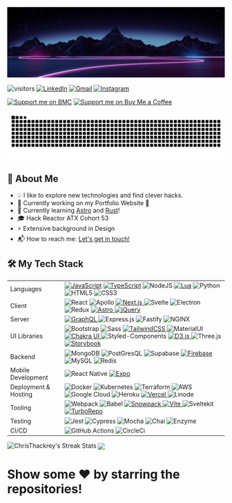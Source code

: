 <img src="https://raw.githubusercontent.com/ChrisThackrey/ChrisThackrey/main/banner.png" alt="Hi, I'm Chris 👋" title="Hi, I'm Chris 👋"/>

![visitors](https://visitor-badge-reloaded.herokuapp.com/badge?page_id=ChrisThackrey.ChrisThackrey&style=for-the-badge&color=00cf00) [<img alt="LinkedIn" src="https://img.shields.io/badge/linkedin%20-%230077B5.svg?&style=for-the-badge&logo=linkedin&logoColor=white"/>](https://www.linkedin.com/in/chris-thackrey-015/) [<img alt="Gmail" src="https://img.shields.io/badge/Gmail-D14836?style=for-the-badge&logo=gmail&logoColor=white" />](mailto:c.r.thackrey@gmail.com) [<img alt="Instagram" src="https://img.shields.io/badge/chris_thackrey%20-%23E4405F.svg?&style=for-the-badge&logo=Instagram&logoColor=white"/>](https://instagram.com/chris_thackrey)

[![Support me on BMC](https://img.shields.io/badge/Follow%20me%20on-DEV-black?style=for-the-badge)](https://dev.to/christhackrey) [![Support me on Buy Me a Coffee](https://img.shields.io/badge/Support%20me-☕-orange.svg?style=for-the-badge)](https://www.buymeacoffee.com/christhackrey)

<p align="center">
  <img src="https://raw.githubusercontent.com/ChrisThackrey/ChrisThackrey/output/github-contribution-grid-snake.svg" />
</p>

## 🚀 About Me

- 💡 I like to explore new technologies and find clever hacks.
- 🔧 Currently working on my Portfolio Website 🔧
- 🌱 Currently learning [Astro](https://astro.build/) and [Rust](https://www.rust-lang.org/)!
- :mortar_board: Hack Reactor ATX Cohort 53
- ⚡ Extensive background in Design
- 📬 How to reach me: [Let's get in touch!](https://www.linkedin.com/in/chris-thackrey-015/)

## 🛠 My Tech Stack

<table>
  <tr>
    <td>Languages</td>
    <td>
      <a href="https://developer.mozilla.org/en-US/docs/Web/JavaScript"><img alt="JavaScript" src="https://img.shields.io/badge/javascript%20-%23323330.svg?&style=for-the-badge&logo=javascript&logoColor=%23F7DF1E"/></a>
      <a href="https://www.typescriptlang.org/"><img alt="TypeScript" src="https://img.shields.io/badge/typescript%20-%23323330.svg?&style=for-the-badge&logo=typescript&logoColor=%233178C6"/></a>
      <img alt="NodeJS" src="https://img.shields.io/badge/node.js%20-%2343853D.svg?&style=for-the-badge&logo=node.js&logoColor=black"/>
      <a href="https://www.lua.org/about.html"><img alt="Lua" src="https://img.shields.io/badge/lua-%232C2D72.svg?&style=for-the-badge&logo=lua&logoColor=white"/></a>
      <img alt="Python" src="https://img.shields.io/badge/python%20-%23323330.svg?&style=for-the-badge&logo=python&logoColor=%233776AB"/>
      <img alt="HTML5" src="https://img.shields.io/badge/html5%20-%23E34F26.svg?&style=for-the-badge&logo=html5&logoColor=white"/>
      <img alt="CSS3" src="https://img.shields.io/badge/css3%20-%231572B6.svg?&style=for-the-badge&logo=css3&logoColor=white"/>
    </td>
  </tr>

  <tr>
    <td>Client</td>
    <td>
      <img alt="React" src="https://img.shields.io/badge/react%20-%2320232a.svg?&style=for-the-badge&logo=react&logoColor=%2361DAFB"/>
      <img alt="Apollo" src="https://img.shields.io/badge/apollo graphql%20-%23311C87.svg?&style=for-the-badge&logo=apollographql&logoColor=%2361DAFB"/>
      <a href="https://nextjs.org/"> <img alt="Next.js" src="https://img.shields.io/badge/nextjs%20-%23000.svg?&style=for-the-badge&logo=nextdotjs&logoColor=white"/> </a>
      <img alt="Svelte" src="https://img.shields.io/badge/svelte%20-%23FF3E00.svg?&style=for-the-badge&logo=svelte&logoColor=white"/>
      <img alt="Electron" src="https://img.shields.io/badge/electron%20-%2347848F.svg?&style=for-the-badge&logo=electron&logoColor=white"/>
      <img alt="Redux" src="https://img.shields.io/badge/redux%20-%23593d88.svg?&style=for-the-badge&logo=redux&logoColor=white"/>
      <a href="https://astro.build/"> <img alt="Astro" src="https://img.shields.io/badge/astro%20-%23ff5d01.svg?&style=for-the-badge&logo=alacritty&logoColor=white"/> </a>
      <a href="https://api.jquery.com/"> <img alt="jQuery" src="https://img.shields.io/badge/jquery%20-%230769AD.svg?&style=for-the-badge&logo=jquery&logoColor=white"/> </a>
    </td>
  </tr>

  <tr>
    <td>Server</td>
    <td>
      <a href="https://graphql.org/"> <img alt="GraphQL" src="https://img.shields.io/badge/graphql%20-%23E10098.svg?&style=for-the-badge&logo=graphql&logoColor=white"/> </a>
      <img alt="Express.js" src="https://img.shields.io/badge/express.js%20-%23404d59.svg?&style=for-the-badge&logo=express&logoColor=white"/>
      <img alt="Fastify" src="https://img.shields.io/badge/fastify%20-%23000000.svg?&style=for-the-badge&logo=fastify&logoColor=white"/>
      <img alt="NGINX" src="https://img.shields.io/badge/nginx%20-%23009639?&style=for-the-badge&logo=nginx&logoColor=white"/>
    </td>
  </tr>

  <tr>
    <td>UI Libraries</td>
    <td>
      <img alt="Bootstrap" src="https://img.shields.io/badge/bootstrap%20-%237952B3.svg?&style=for-the-badge&logo=bootstrap&logoColor=black"/>
      <img alt="Sass" src="https://img.shields.io/badge/sass%20-17202C.svg?&style=for-the-badge&logo=sass&logoColor=%23CC6699"/>
      <a href="https://tailwindcss.com/"> <img alt="TailwindCSS" src="https://img.shields.io/badge/tailwindcss%20-%2338B2AC.svg?&style=for-the-badge&logo=tailwindcss&logoColor=%23000000"/> </a>
      <img alt="MaterialUI" src="https://img.shields.io/badge/materialui%20-%230081CB.svg?&style=for-the-badge&logo=materialui&logoColor=%23000000"/>
      <a href="https://chakra-ui.com/"> <img alt="Chakra UI" src="https://img.shields.io/badge/chakraui%20-17202C.svg?&style=for-the-badge&logo=chakraui&logoColor=%23319795"/> </a>
      <img alt="Styled-Components" src="https://img.shields.io/badge/styledcomponents%20-%23DB7093.svg?&style=for-the-badge&logo=styledcomponents&logoColor=black"/>
      <a href="https://d3js.org/"> <img alt="D3.js" src="https://img.shields.io/badge/d3%20-%23F9A03C.svg?&style=for-the-badge&logo=d3dotjs&logoColor=black"/> </a>
      <img alt="Three.js" src="https://img.shields.io/badge/three.js%20-%23000000.svg?&style=for-the-badge&logo=threedotjs&logoColor=white"/>
      <a href="https://storybook.js.org/"> <img alt="Storybook" src="https://img.shields.io/badge/storybook%20-%23FF4785.svg?&style=for-the-badge&logo=storybook&logoColor=white"/> </a>
    </td>
  </tr>

  <tr>
    <td>Backend</td>
    <td>
      <img alt="MongoDB" src ="https://img.shields.io/badge/MongoDB-%234ea94b.svg?&style=for-the-badge&logo=mongodb&logoColor=white"/>
      <img alt="PostGresQL" src="https://img.shields.io/badge/postgresql%20-%234169E1?&style=for-the-badge&logo=postgresql&logoColor=white"/>
      <img alt="Supabase" src="https://img.shields.io/badge/supabase%20-%23000?&style=for-the-badge&logo=supabase&logoColor=%233ECF8E"/>
      <a href="https://supabase.com/"> <img alt="Firebase" src="https://img.shields.io/badge/firebase%20-%23FFCA28?&style=for-the-badge&logo=firebase&logoColor=black"/> </a>
      <img alt="MySQL" src="https://img.shields.io/badge/mysql%20-%23323330?&style=for-the-badge&logo=mysql&logoColor=%234479A1"/>
      <img alt="Redis" src="https://img.shields.io/badge/redis%20-%23DC382D?&style=for-the-badge&logo=redis&logoColor=white"/>
    </td>
  </tr>

  <tr>
    <td>Mobile Development</td>
    <td>
      <img alt="React Native" src="https://img.shields.io/badge/react native%20-%2320232a.svg?&style=for-the-badge&logo=react&logoColor=%2361DAFB"/>
      <a href="https://expo.dev/"> <img alt="Expo" src="https://img.shields.io/badge/expo%20-%23404d59.svg?&style=for-the-badge&logo=expo&logoColor=%23000020"/> </a>
    </td>
  </tr>

  <tr>
    <td>Deployment & Hosting</td>
    <td>
      <img alt="Docker" src="https://img.shields.io/badge/docker%20-%232496ED.svg?&style=for-the-badge&logo=docker&logoColor=black"/>
      <img alt="Kubernetes" src="https://img.shields.io/badge/kubernetes%20-%23326ce5.svg?&style=for-the-badge&logo=kubernetes&logoColor=white"/>
      <img alt="Terraform" src="https://img.shields.io/badge/terraform%20-%235835CC.svg?&style=for-the-badge&logo=terraform&logoColor=white"/>
      <img alt="AWS" src="https://img.shields.io/badge/AWS%20-%23FF9900.svg?&style=for-the-badge&logo=amazon-aws&logoColor=black"/>
      <img alt="Google Cloud" src="https://img.shields.io/badge/google cloud%20-%234285F4.svg?&style=for-the-badge&logo=googlecloud&logoColor=white"/>
      <img alt="Heroku" src="https://img.shields.io/badge/heroku%20-%23430098.svg?&style=for-the-badge&logo=heroku&logoColor=white"/>
      <a href="https://vercel.com/home?utm_source=next-site&utm_medium=banner&utm_campaign=next-website"> <img alt="Vercel" src="https://img.shields.io/badge/vercel%20-%23000.svg?&style=for-the-badge&logo=vercel&logoColor=white"/> </a>
      <img alt="Linode" src="https://img.shields.io/badge/linode%20-%2300A95C.svg?&style=for-the-badge&logo=linode&logoColor=black"/>
    </td>
  </tr>

  <tr>
    <td>Tooling</td>
    <td>
      <img alt="Webpack" src="https://img.shields.io/badge/webpack%20-%238DD6F9.svg?&style=for-the-badge&logo=webpack&logoColor=black"/>
      <img alt="Babel" src="https://img.shields.io/badge/babel%20-%23F9DC3E.svg?&style=for-the-badge&logo=babel&logoColor=black"/>
      <a href="https://www.snowpack.dev/"> <img alt="Snowpack" src="https://img.shields.io/badge/snowpack%20-%2329B5E8.svg?&style=for-the-badge&logo=ardour&logoColor=black"/> </a>
      <a href="https://vitejs.dev/"> <img alt="Vite" src="https://img.shields.io/badge/Vite%20-%23000.svg?&style=for-the-badge&logo=vite&logoColor=%23646CFF"/> </a>
      <img alt="Sveltekit" src="https://img.shields.io/badge/sveltekit%20-%23FF3E00.svg?&style=for-the-badge&logo=svelte&logoColor=white"/>
      <a href="https://turborepo.org/"> <img alt="TurboRepo" src="https://img.shields.io/badge/turborepo%20-%23000000.svg?&style=for-the-badge&logo=turborepo&logoColor=white"/> </a>
    </td>
  </tr>

  <tr>
    <td>Testing</td>
    <td>
      <img alt="Jest" src="https://img.shields.io/badge/-jest-%23C21325?&style=for-the-badge&logo=jest&logoColor=black"/>
      <img alt="Cypress" src="https://img.shields.io/badge/cypress-%2317202C?&style=for-the-badge&logo=cypress&logoColor=white"/>
      <img alt="Mocha" src="https://img.shields.io/badge/mocha-%238D6748?&style=for-the-badge&logo=mocha&logoColor=black"/>
      <img alt="Chai" src="https://img.shields.io/badge/chai-%23A30701?&style=for-the-badge&logo=chai&logoColor=black"/>
      <img alt="Enzyme" src="https://img.shields.io/badge/enzyme-%2361DAFB?&style=for-the-badge&logo=airbnb&logoColor=%23FF5A5F"/>
    </td>
  </tr>

  <tr>
    <td>CI/CD</td>
    <td>
      <img alt="GitHub Actions" src="https://img.shields.io/badge/github-actions-%232088FF?&style=for-the-badge&logo=githubactions&logoColor=white"/>
      <img alt="CircleCi" src="https://img.shields.io/badge/circleci-%23343434?&style=for-the-badge&logo=circleci&logoColor=white"/>
    </td>
  </tr>
</table>

<img src="https://github-readme-streak-stats.herokuapp.com/?user=ChrisThackrey&theme=nightowl" alt="ChrisThackrey's Streak Stats" title="ChrisThackrey's Streak Stats"/>

<img align="center" src="https://github-readme-stats.vercel.app/api?username=ChrisThackrey&count_private=true&hide=stars&theme=nightowl" />

<!-- <img align="center" src="https://github-readme-stats.vercel.app/api/top-langs/?username=ChrisThackrey&langs_count=6&layout=compact&theme=nightowl" /> -->

<!-- <details>
  <summary>Work projects I can share</summary>

  <a href="https://link/">
    <img height="50" src="https://link/wp-content/uploads/2019/08/Logo-600x240.png">
  </a>

</details> -->

<h1>Show some  ❤️  by starring the repositories!</h1>